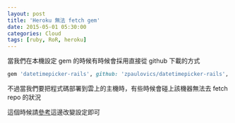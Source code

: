 ```yaml
---
layout: post
title: 'Heroku 無法 fetch gem'
date: 2015-05-01 05:30:00
categories: Cloud
tags: [ruby, RoR, heroku]
---
```


當我們在本機設定 gem 的時候有時候會採用直接從 github 下載的方式

~~~ruby
gem 'datetimepicker-rails', github: 'zpaulovics/datetimepicker-rails', branch: 'master', submodules: true
~~~

不過當我們要把程式碼部署到雲上的主機時，有些時候會碰上該機器無法去 fetch repo 的狀況

這個時候請[參考](http://bundler.io/git.html)這邊改變設定即可
